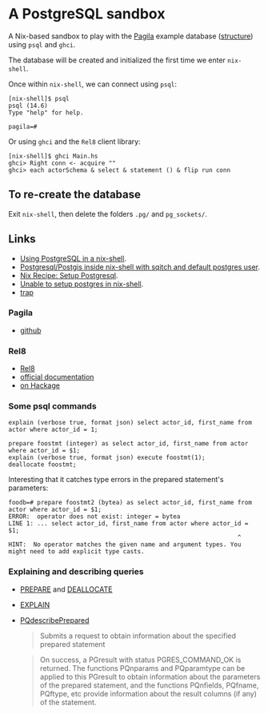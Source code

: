 # A PostgreSQL sandbox

A Nix-based sandbox to play with the [Pagila](https://github.com/devrimgunduz/pagila) example database ([structure](https://dev.mysql.com/doc/sakila/en/sakila-structure.html)) using `psql` and `ghci`.

The database will be created and initialized the first time we enter `nix-shell`.

Once within `nix-shell`, we can connect using `psql`:

    [nix-shell]$ psql
    psql (14.6)
    Type "help" for help.

    pagila=#

Or using `ghci` and the `Rel8` client library:

    [nix-shell]$ ghci Main.hs
    ghci> Right conn <- acquire ""
    ghci> each actorSchema & select & statement () & flip run conn

## To re-create the database

Exit `nix-shell`, then delete the folders `.pg/` and `pg_sockets/`. 

## Links

- [Using PostgreSQL in a nix-shell](https://mgdm.net/weblog/postgresql-in-a-nix-shell/). 
- [Postgresql/Postgis inside nix-shell with sqitch and default postgres user](https://gist.github.com/gusmacaulay/9dc5793439750912458f3c6a8945de7d). 
- [Nix Recipe: Setup Postgresql](https://zeroes.dev/p/nix-recipe-for-postgresql/). 
- [Unable to setup postgres in nix-shell](https://discourse.nixos.org/t/unable-to-setup-postgres-in-nix-shell/14813/2). 
- [trap](https://www.ludovicocaldara.net/dba/bash-tips-7-cleanup-on-exit/)

### Pagila

- [github](https://github.com/devrimgunduz/pagila)

### Rel8

- [Rel8](https://github.com/circuithub/rel8)
- [official documentation](https://rel8.readthedocs.io/en/latest/)
- [on Hackage](https://hackage.haskell.org/package/rel8)

### Some psql commands

    explain (verbose true, format json) select actor_id, first_name from actor where actor_id = 1;
    
    prepare foostmt (integer) as select actor_id, first_name from actor where actor_id = $1;
    explain (verbose true, format json) execute foostmt(1);
    deallocate foostmt;
    
Interesting that it catches type errors in the prepared statement's parameters:

    foodb=# prepare foostmt2 (bytea) as select actor_id, first_name from actor where actor_id = $1;
    ERROR:  operator does not exist: integer = bytea
    LINE 1: ... select actor_id, first_name from actor where actor_id = $1;
                                                                    ^
    HINT:  No operator matches the given name and argument types. You might need to add explicit type casts.
    
### Explaining and describing queries

- [PREPARE](https://www.postgresql.org/docs/current/sql-prepare.html) and [DEALLOCATE](https://www.postgresql.org/docs/current/sql-deallocate.html)

- [EXPLAIN](https://www.postgresql.org/docs/current/sql-explain.html)

- [PQdescribePrepared](https://www.postgresql.org/docs/9.5/libpq-exec.html#LIBPQ-EXEC-SELECT-INFO)

  > Submits a request to obtain information about the specified prepared statement

  > On success, a PGresult with status PGRES_COMMAND_OK is returned. The functions PQnparams and PQparamtype can be applied to this PGresult to obtain information about the parameters of the prepared statement, and the functions PQnfields, PQfname, PQftype, etc provide information about the result columns (if any) of the statement.